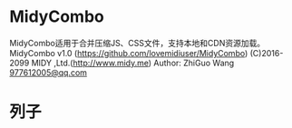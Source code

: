 # MidyCombo
MidyCombo适用于合并压缩JS、CSS文件，支持本地和CDN资源加载。
MidyCombo v1.0 (https://github.com/lovemidiuser/MidyCombo)
(C)2016-2099 MIDY ,Ltd.(http://www.midy.me)
Author: ZhiGuo Wang <977612005@qq.com>
# 列子
<script src="http://static.ykyjgy.com?f=js/jquery.min.js,js/jquery.js,js/bootstrap.min.js,js/angular.min.js,js/angular-animate.min.js,js/common.js,js/angular.controller.js,js/angular.system-controller.js"></script>
<link href="http://static.ykyjgy.com?f=css/bootstrap.min.css,css/bootstrap-theme.min.css,css/font-awesome.min.css,css/system-extend.css" rel="stylesheet">
